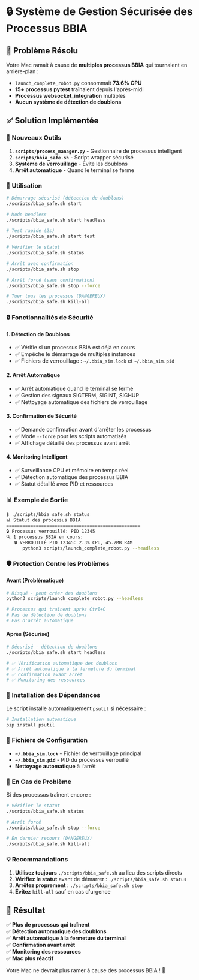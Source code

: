 # 🔒 Système de Gestion Sécurisée des Processus BBIA

## 🎯 **Problème Résolu**

Votre Mac ramait à cause de **multiples processus BBIA** qui tournaient en arrière-plan :
- `launch_complete_robot.py` consommait **73.6% CPU**
- **15+ processus pytest** traînaient depuis l'après-midi
- **Processus websocket_integration** multiples
- **Aucun système de détection de doublons**

## ✅ **Solution Implémentée**

### 🔧 **Nouveaux Outils**

1. **`scripts/process_manager.py`** - Gestionnaire de processus intelligent
2. **`scripts/bbia_safe.sh`** - Script wrapper sécurisé
3. **Système de verrouillage** - Évite les doublons
4. **Arrêt automatique** - Quand le terminal se ferme

### 🚀 **Utilisation**

```bash
# Démarrage sécurisé (détection de doublons)
./scripts/bbia_safe.sh start

# Mode headless
./scripts/bbia_safe.sh start headless

# Test rapide (2s)
./scripts/bbia_safe.sh start test

# Vérifier le statut
./scripts/bbia_safe.sh status

# Arrêt avec confirmation
./scripts/bbia_safe.sh stop

# Arrêt forcé (sans confirmation)
./scripts/bbia_safe.sh stop --force

# Tuer tous les processus (DANGEREUX)
./scripts/bbia_safe.sh kill-all
```

### 🔒 **Fonctionnalités de Sécurité**

#### **1. Détection de Doublons**
- ✅ Vérifie si un processus BBIA est déjà en cours
- ✅ Empêche le démarrage de multiples instances
- ✅ Fichiers de verrouillage : `~/.bbia_sim.lock` et `~/.bbia_sim.pid`

#### **2. Arrêt Automatique**
- ✅ Arrêt automatique quand le terminal se ferme
- ✅ Gestion des signaux SIGTERM, SIGINT, SIGHUP
- ✅ Nettoyage automatique des fichiers de verrouillage

#### **3. Confirmation de Sécurité**
- ✅ Demande confirmation avant d'arrêter les processus
- ✅ Mode `--force` pour les scripts automatisés
- ✅ Affichage détaillé des processus avant arrêt

#### **4. Monitoring Intelligent**
- ✅ Surveillance CPU et mémoire en temps réel
- ✅ Détection automatique des processus BBIA
- ✅ Statut détaillé avec PID et ressources

### 📊 **Exemple de Sortie**

```bash
$ ./scripts/bbia_safe.sh status
📊 Statut des processus BBIA
==================================================
🔒 Processus verrouillé: PID 12345
🔍 1 processus BBIA en cours:
   🔒 VERROUILLÉ PID 12345: 2.3% CPU, 45.2MB RAM
      python3 scripts/launch_complete_robot.py --headless
```

### 🛡️ **Protection Contre les Problèmes**

#### **Avant (Problématique)**
```bash
# Risqué - peut créer des doublons
python3 scripts/launch_complete_robot.py --headless

# Processus qui traînent après Ctrl+C
# Pas de détection de doublons
# Pas d'arrêt automatique
```

#### **Après (Sécurisé)**
```bash
# Sécurisé - détection de doublons
./scripts/bbia_safe.sh start headless

# ✅ Vérification automatique des doublons
# ✅ Arrêt automatique à la fermeture du terminal
# ✅ Confirmation avant arrêt
# ✅ Monitoring des ressources
```

### 🔧 **Installation des Dépendances**

Le script installe automatiquement `psutil` si nécessaire :

```bash
# Installation automatique
pip install psutil
```

### 📝 **Fichiers de Configuration**

- **`~/.bbia_sim.lock`** - Fichier de verrouillage principal
- **`~/.bbia_sim.pid`** - PID du processus verrouillé
- **Nettoyage automatique** à l'arrêt

### 🚨 **En Cas de Problème**

Si des processus traînent encore :

```bash
# Vérifier le statut
./scripts/bbia_safe.sh status

# Arrêt forcé
./scripts/bbia_safe.sh stop --force

# En dernier recours (DANGEREUX)
./scripts/bbia_safe.sh kill-all
```

### 💡 **Recommandations**

1. **Utilisez toujours** `./scripts/bbia_safe.sh` au lieu des scripts directs
2. **Vérifiez le statut** avant de démarrer : `./scripts/bbia_safe.sh status`
3. **Arrêtez proprement** : `./scripts/bbia_safe.sh stop`
4. **Évitez** `kill-all` sauf en cas d'urgence

## 🎯 **Résultat**

✅ **Plus de processus qui traînent**  
✅ **Détection automatique des doublons**  
✅ **Arrêt automatique à la fermeture du terminal**  
✅ **Confirmation avant arrêt**  
✅ **Monitoring des ressources**  
✅ **Mac plus réactif**  

Votre Mac ne devrait plus ramer à cause des processus BBIA ! 🚀
